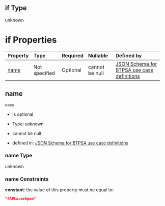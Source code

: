 ## if Type

unknown

# if Properties

| Property      | Type          | Required | Nullable       | Defined by                                                                                                                                                                                                        |
| :------------ | :------------ | :------- | :------------- | :---------------------------------------------------------------------------------------------------------------------------------------------------------------------------------------------------------------- |
| [name](#name) | Not specified | Optional | cannot be null | [JSON Schema for BTPSA use case definitions](btpsa-usecase-properties-services-items-allof-2-then-allof-51-if-properties-name.md "undefined#/properties/services/items/allOf/2/then/allOf/51/if/properties/name") |

## name



`name`

*   is optional

*   Type: unknown

*   cannot be null

*   defined in: [JSON Schema for BTPSA use case definitions](btpsa-usecase-properties-services-items-allof-2-then-allof-51-if-properties-name.md "undefined#/properties/services/items/allOf/2/then/allOf/51/if/properties/name")

### name Type

unknown

### name Constraints

**constant**: the value of this property must be equal to:

```json
"SAPLaunchpad"
```
